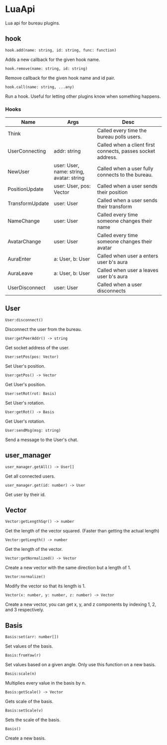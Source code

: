 # LuaApi

Lua api for bureau plugins.

## hook

`hook.add(name: string, id: string, func: function)`

Adds a new callback for the given hook name.

`hook.remove(name: string, id: string)`

Remove callback for the given hook name and id pair.

`hook.call(name: string, ...any)`

Run a hook. Useful for letting other plugins know when something happens.

### Hooks

| Name | Args | Desc |
| --- | --- | --- |
| Think | | Called every time the bureau polls users. |
| UserConnecting | addr: string | Called when a client first connects, passes socket address. |
| NewUser | user: User, name: string, avatar: string | Called when a user fully connects to the bureau. |
| PositionUpdate | user: User, pos: Vector | Called when a user sends their position |
| TransformUpdate | user: User | Called when a user sends their transform |
| NameChange | user: User | Called every time someone changes their name |
| AvatarChange | user: User | Called every time someone changes their avatar |
| AuraEnter | a: User, b: User | Called when user a enters user b's aura |
| AuraLeave | a: User, b: User | Called when user a leaves user b's aura |
| UserDisconnect | user: User | Called when a user disconnects |

## User

`User:disconnect()`

Disconnect the user from the bureau.

`User:getPeerAddr() -> string`

Get socket address of the user.

`User:setPos(pos: Vector)`

Set User's position.

`User:getPos() -> Vector`

Get User's position.

`User:setRot(rot: Basis)`

Set User's rotation.

`User:getRot() -> Basis`

Get User's rotation.

`User:sendMsg(msg: string)`

Send a message to the User's chat.

## user_manager

`user_manager.getAll() -> User[]`

Get all connected users.

`user_manager.get(id: number) -> User`

Get user by their id.

## Vector

`Vector:getLengthSqr() -> number`

Get the length of the vector squared. (Faster than getting the actual length)

`Vector:getLength() -> number`

Get the length of the vector.

`Vector:getNormalized() -> Vector`

Create a new vector with the same direction but a length of 1.

`Vector:normalize()`

Modify the vector so that its length is 1.

`Vector(x: number, y: number, z: number) -> Vector`

Create a new vector, you can get x, y, and z components by indexing 1, 2, and 3 respectively.

## Basis

`Basis:set(arr: number[])`

Set values of the basis.

`Basis:fromYaw(r)`

Set values based on a given angle. Only use this function on a new basis.

`Basis:scale(n)`

Multiplies every value in the basis by n.

`Basis:getScale() -> Vector`

Gets scale of the basis.

`Basis:setScale(v)`

Sets the scale of the basis.

`Basis()`

Create a new basis.

